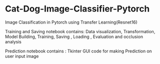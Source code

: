 # Cat-Dog-Image-Classifier-Pytorch
Image Classification in Pytorch using Transfer Learning(Resnet16) 

Training and Saving notebook contains:
Data visualization, Transformation, Model Building, Training, Saving , Loading , Evaluation and occlusion analysis

Prediction notebook contains : Tkinter GUI code for making Prediction on user input image
